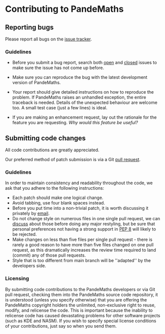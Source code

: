 # Contributing to PandeMaths

## Reporting bugs

Please report all bugs on the [issue tracker](https://github.com/epsylon/PandeMaths/issues).

### Guidelines

* Before you submit a bug report, search both [open](https://github.com/epsylon/PandeMaths/issues?q=is%3Aopen+is%3Aissue) and [closed](https://github.com/epsylon/PandeMaths/issues?q=is%3Aissue+is%3Aclosed) issues to make sure the issue has not come up before. 

* Make sure you can reproduce the bug with the latest development version of PandeMaths.

* Your report should give detailed instructions on how to reproduce the problem. If PandeMaths raises an unhandled exception, the entire traceback is needed. Details of the unexpected behaviour are welcome too. A small test case (just a few lines) is ideal.

* If you are making an enhancement request, lay out the rationale for the feature you are requesting. *Why would this feature be useful?*

## Submitting code changes

All code contributions are greatly appreciated.

Our preferred method of patch submission is via a Git [pull request](https://help.github.com/articles/using-pull-requests).

### Guidelines

In order to maintain consistency and readability throughout the code, we ask that you adhere to the following instructions:

* Each patch should make one logical change.
* Avoid tabbing, use four blank spaces instead.
* Before you put time into a non-trivial patch, it is worth discussing it privately by [email](mailto:epsylon@riseup.net).
* Do not change style on numerous files in one single pull request, we can [discuss](mailto:epsylon@riseup.net) about those before doing any major restyling, but be sure that personal preferences not having a strong support in [PEP 8](http://www.python.org/dev/peps/pep-0008/) will likely to be rejected.
* Make changes on less than five files per single pull request - there is rarely a good reason to have more than five files changed on one pull request, as this dramatically increases the review time required to land (commit) any of those pull requests.
* Style that is too different from main branch will be ''adapted'' by the developers side.

### Licensing

By submitting code contributions to the PandeMaths developers or via Git pull request, checking them into the PandeMaths source code repository, it is understood (unless you specify otherwise) that you are offering the PandeMaths copyright holders the unlimited, non-exclusive right to reuse, modify, and relicense the code. This is important because the inability to relicense code has caused devastating problems for other software projects (such as KDE and NASM). If you wish to specify special license conditions of your contributions, just say so when you send them.
